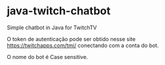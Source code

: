 # java-twitch-chatbot
Simple chatbot in Java for TwitchTV

O token de autenticação pode ser obtido nesse site https://twitchapps.com/tmi/ conectando com a conta do bot.

O nome do bot é Case sensitive.
